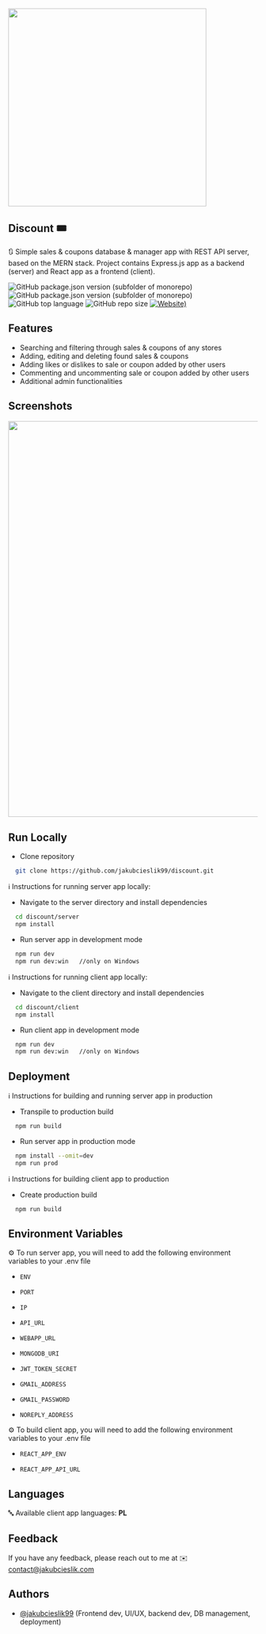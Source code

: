 # <img src="https://i.ibb.co/bgS9Qmt/discount-1.png" width="400">

## Discount 🎟️

🔃 Simple sales & coupons database & manager app with REST API server, based on the MERN stack. Project contains Express.js
app as a backend (server) and React app as a frontend (client).

![GitHub package.json version (subfolder of monorepo)](https://img.shields.io/github/package-json/v/jakubcieslik99/discount?color=orange&filename=server%2Fpackage.json&label=server%20version)
![GitHub package.json version (subfolder of monorepo)](https://img.shields.io/github/package-json/v/jakubcieslik99/discount?color=orange&filename=client%2Fpackage.json&label=client%20version)
![GitHub top language](https://img.shields.io/github/languages/top/jakubcieslik99/discount)
![GitHub repo size](https://img.shields.io/github/repo-size/jakubcieslik99/discount)
[![Website)](https://img.shields.io/website?label=demo%20website&url=https%3A%2F%2Fdiscount.jakubcieslik.com%2F)](https://discount.jakubcieslik.com/)

## Features

- Searching and filtering through sales & coupons of any stores
- Adding, editing and deleting found sales & coupons
- Adding likes or dislikes to sale or coupon added by other users
- Commenting and uncommenting sale or coupon added by other users
- Additional admin functionalities

## Screenshots

<img src="https://i.ibb.co/" width="800">

## Run Locally

- Clone repository

```bash
  git clone https://github.com/jakubcieslik99/discount.git
```

ℹ️ Instructions for running server app locally:

- Navigate to the server directory and install dependencies

```bash
  cd discount/server
  npm install
```

- Run server app in development mode

```bash
  npm run dev
  npm run dev:win   //only on Windows
```

ℹ️ Instructions for running client app locally:

- Navigate to the client directory and install dependencies

```bash
  cd discount/client
  npm install
```

- Run client app in development mode

```bash
  npm run dev
  npm run dev:win   //only on Windows
```

## Deployment

ℹ️ Instructions for building and running server app in production

- Transpile to production build

```bash
  npm run build
```

- Run server app in production mode

```bash
  npm install --omit=dev
  npm run prod
```

ℹ️ Instructions for building client app to production

- Create production build

```bash
  npm run build
```

## Environment Variables

⚙️ To run server app, you will need to add the following environment variables to your .env file

- `ENV`

- `PORT`

- `IP`

- `API_URL`

- `WEBAPP_URL`

- `MONGODB_URI`

- `JWT_TOKEN_SECRET`

- `GMAIL_ADDRESS`

- `GMAIL_PASSWORD`

- `NOREPLY_ADDRESS`

⚙️ To build client app, you will need to add the following environment variables to your .env file

- `REACT_APP_ENV`

- `REACT_APP_API_URL`

## Languages

🔤 Available client app languages: **PL**

## Feedback

If you have any feedback, please reach out to me at ✉️ contact@jakubcieslik.com

## Authors

- [@jakubcieslik99](https://www.github.com/jakubcieslik99) (Frontend dev, UI/UX, backend dev, DB management, deployment)
